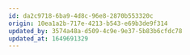 ```yaml
---
id: da2c9718-6ba9-4d8c-96e8-2870b553320c
origin: 10ea1a2b-717e-4213-b543-e69b3de9f314
updated_by: 3574a48a-d509-4c9e-9e37-5b83b6cfdc78
updated_at: 1649691329
---
```

